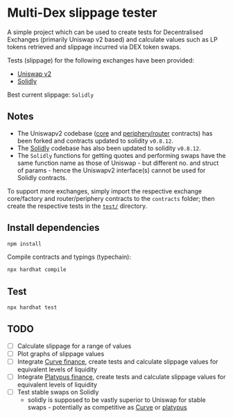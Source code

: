 # Multi-Dex slippage tester

A simple project which can be used to create tests for Decentralised Exchanges (primarily Uniswap v2 based) and calculate values such as LP tokens retrieved and slippage incurred via DEX token swaps.

Tests (slippage) for the following exchanges have been provided:

- [Uniswap v2](./test/Uniswapv2.test.ts)
- [Solidly](./test/Solidly.test.ts)

Best current slippage: `Solidly`

## Notes

- The Uniswapv2 codebase ([core](https://github.com/Uniswap/v2-core) and [periphery/router](https://github.com/Uniswap/v2-periphery) contracts) has been forked and contracts updated to solidity `v0.8.12`.
- The [Solidly](https://github.com/solidlyexchange/solidly) codebase has also been updated to solidity `v0.8.12`.
- The `Solidly` functions for getting quotes and performing swaps have the same function name as those of Uniswap - but different no. and struct of params - hence the Uniswapv2 interface(s) cannot be used for Solidly contracts.

To support more exchanges, simply import the respective exchange core/factory and router/periphery contracts to the `contracts` folder; then create the respective tests in the [`test/`](./test/) directory.

## Install dependencies

```sh
npm install
```

Compile contracts and typings (typechain):

```sh
npx hardhat compile
```

## Test

```sh
npx hardhat test
```

## TODO

- [ ] Calculate slippage for a range of values
- [ ] Plot graphs of slippage values
- [ ] Integrate [Curve finance](https://curve.fi/), create tests and calculate slippage values for equivalent levels of liquidity
- [ ] Integrate [Platypus finance](https://platypus.finance/), create tests and calculate slippage values for equivalent levels of liquidity
- [ ] Test stable swaps on Solidly
  - solidly is supposed to be vastly superior to Uniswap for stable swaps - potentially as competitive as [Curve](https://curve.fi/) or [platypus](https://platypus.finance/)
